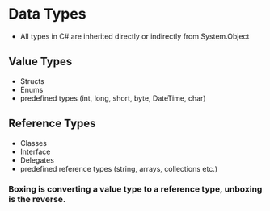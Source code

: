 # Data Types
* All types in C# are inherited directly or indirectly from System.Object
## Value Types
* Structs 
* Enums
* predefined types (int, long, short, byte, DateTime, char)
## Reference Types
* Classes
* Interface
* Delegates
* predefined reference types (string, arrays, collections etc.)
### Boxing is converting a value type to a reference type, unboxing is the reverse.